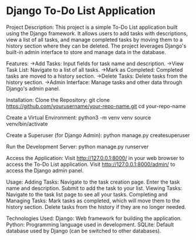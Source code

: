 # Django To-Do List Application

Project Description:
This project is a simple To-Do List application built using the Django framework. It allows users to add tasks with descriptions, view a list of all tasks, and manage completed tasks by moving them to a history section where they can be deleted. The project leverages Django's built-in admin interface to store and manage data in the database.

Features:
    ->Add Tasks: Input fields for task name and description.
    ->View Task List: Navigate to a list of all tasks.
    ->Mark as Completed: Completed tasks are moved to a history section.
    ->Delete Tasks: Delete tasks from the history section.
    ->Admin Interface: Manage tasks and other data through Django's admin panel.

Installation:
Clone the Repository:
  git clone https://github.com/yourusername/your-repo-name.git
  cd your-repo-name
  
Create a Virtual Environment:
  python3 -m venv venv
  source venv/bin/activate
  
Create a Superuser (for Django Admin):
  python manage.py createsuperuser
  
Run the Development Server:
  python manage.py runserver

Access the Application:
    Visit http://127.0.0.1:8000/ in your web browser to access the To-Do List application.
    Visit http://127.0.0.1:8000/admin/ to access the Django admin panel.
    
Usage:
    Adding Tasks:
        Navigate to the task creation page.
        Enter the task name and description.
        Submit to add the task to your list.
    Viewing Tasks:
        Navigate to the task list page to see all your tasks.
    Completing and Managing Tasks:
        Mark tasks as completed, which will move them to the history section.
        Delete tasks from the history if they are no longer needed.

Technologies Used:
    Django: Web framework for building the application.
    Python: Programming language used in development.
    SQLite: Default database used by Django (can be switched to other databases).
